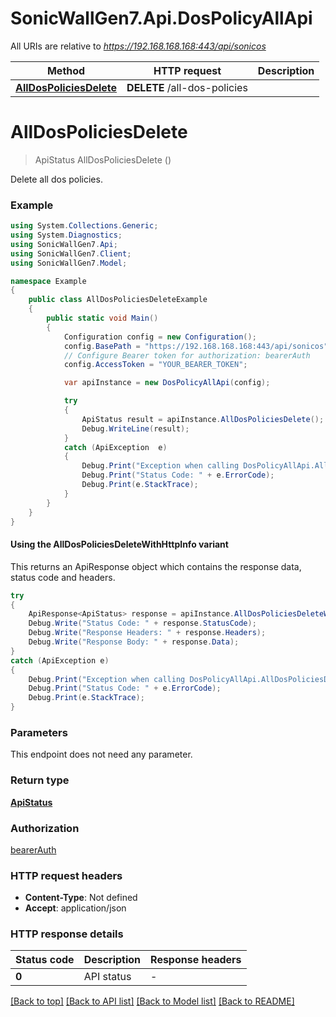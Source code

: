 # SonicWallGen7.Api.DosPolicyAllApi

All URIs are relative to *https://192.168.168.168:443/api/sonicos*

| Method | HTTP request | Description |
|--------|--------------|-------------|
| [**AllDosPoliciesDelete**](DosPolicyAllApi.md#alldospoliciesdelete) | **DELETE** /all-dos-policies |  |

<a id="alldospoliciesdelete"></a>
# **AllDosPoliciesDelete**
> ApiStatus AllDosPoliciesDelete ()



Delete all dos policies.

### Example
```csharp
using System.Collections.Generic;
using System.Diagnostics;
using SonicWallGen7.Api;
using SonicWallGen7.Client;
using SonicWallGen7.Model;

namespace Example
{
    public class AllDosPoliciesDeleteExample
    {
        public static void Main()
        {
            Configuration config = new Configuration();
            config.BasePath = "https://192.168.168.168:443/api/sonicos";
            // Configure Bearer token for authorization: bearerAuth
            config.AccessToken = "YOUR_BEARER_TOKEN";

            var apiInstance = new DosPolicyAllApi(config);

            try
            {
                ApiStatus result = apiInstance.AllDosPoliciesDelete();
                Debug.WriteLine(result);
            }
            catch (ApiException  e)
            {
                Debug.Print("Exception when calling DosPolicyAllApi.AllDosPoliciesDelete: " + e.Message);
                Debug.Print("Status Code: " + e.ErrorCode);
                Debug.Print(e.StackTrace);
            }
        }
    }
}
```

#### Using the AllDosPoliciesDeleteWithHttpInfo variant
This returns an ApiResponse object which contains the response data, status code and headers.

```csharp
try
{
    ApiResponse<ApiStatus> response = apiInstance.AllDosPoliciesDeleteWithHttpInfo();
    Debug.Write("Status Code: " + response.StatusCode);
    Debug.Write("Response Headers: " + response.Headers);
    Debug.Write("Response Body: " + response.Data);
}
catch (ApiException e)
{
    Debug.Print("Exception when calling DosPolicyAllApi.AllDosPoliciesDeleteWithHttpInfo: " + e.Message);
    Debug.Print("Status Code: " + e.ErrorCode);
    Debug.Print(e.StackTrace);
}
```

### Parameters
This endpoint does not need any parameter.
### Return type

[**ApiStatus**](ApiStatus.md)

### Authorization

[bearerAuth](../README.md#bearerAuth)

### HTTP request headers

 - **Content-Type**: Not defined
 - **Accept**: application/json


### HTTP response details
| Status code | Description | Response headers |
|-------------|-------------|------------------|
| **0** | API status |  -  |

[[Back to top]](#) [[Back to API list]](../README.md#documentation-for-api-endpoints) [[Back to Model list]](../README.md#documentation-for-models) [[Back to README]](../README.md)

